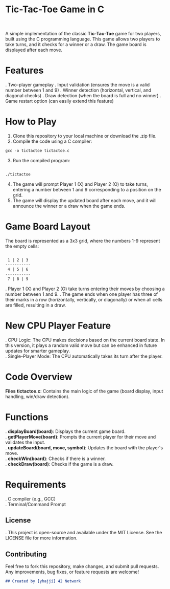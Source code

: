 # Tic-Tac-Toe Game in C 
<br>

A simple implementation of the classic **Tic-Tac-Toe** game for two players, built using the C programming language. This game allows two players to take turns, and it checks for a winner or a draw. The game board is displayed after each move.

# Features
. Two-player gameplay
. Input validation (ensures the move is a valid number between 1 and 9)
. Winner detection (horizontal, vertical, and diagonal checks)
. Draw detection (when the board is full and no winner)
. Game restart option (can easily extend this feature)
# How to Play
1. Clone this repository to your local machine or download the .zip file.
2. Compile the code using a C compiler:
```c
gcc -o tictactoe tictactoe.c
```
3. Run the compiled program:
```bash

./tictactoe
```
4. The game will prompt Player 1 (X) and Player 2 (O) to take turns, entering a number between 1 and 9 corresponding to a position on the grid.
5. The game will display the updated board after each move, and it will announce the winner or a draw when the game ends.
# Game Board Layout
The board is represented as a 3x3 grid, where the numbers 1-9 represent the empty cells:


```markdown

 1 | 2 | 3
-----------
 4 | 5 | 6
-----------
 7 | 8 | 9
 ```
. Player 1 (X) and Player 2 (O) take turns entering their moves by choosing a number between 1 and 9.
. The game ends when one player has three of their marks in a row (horizontally, vertically, or diagonally) or when all cells are filled, resulting in a draw.

# New CPU Player Feature
. CPU Logic: The CPU makes decisions based on the current board state. In this version, it plays a random valid move but can be enhanced in future  updates for smarter gameplay.<br>
. Single-Player Mode: The CPU automatically takes its turn after the player.

# Code Overview
**Files**
**tictactoe.c**: Contains the main logic of the game (board display, input handling, win/draw detection).

# Functions
. **displayBoard(board)**: Displays the current game board.<br>
. **getPlayerMove(board)**: Prompts the current player for their move and validates the input.<br>
. **updateBoard(board, move, symbol)**: Updates the board with the player's move.<br>
. **checkWin(board)**: Checks if there is a winner.<br>
. **checkDraw(board)**: Checks if the game is a draw.<br>
# Requirements
. C compiler (e.g., GCC)<br>
. Terminal/Command Prompt
## License
. This project is open-source and available under the MIT License. See the LICENSE file for more information.

## Contributing
Feel free to fork this repository, make changes, and submit pull requests. Any improvements, bug fixes, or feature requests are welcome!

```markdown
## Created by [yhajji] 42 Network
```
